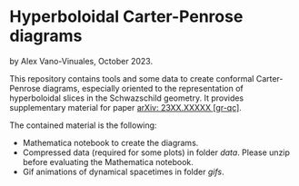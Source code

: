 # Hyperboloidal Carter-Penrose diagrams
by Alex Vano-Vinuales, October 2023. 

This repository contains tools and some data to create conformal Carter-Penrose diagrams, especially oriented to the representation of hyperboloidal slices in the Schwazschild geometry. It provides supplementary material for paper [arXiv: 23XX.XXXXX [gr-qc]](website). 

The contained material is the following: 
* Mathematica notebook to create the diagrams. 
* Compressed data (required for some plots) in folder *data*. Please unzip before evaluating the Mathematica notebook. 
* Gif animations of dynamical spacetimes in folder *gifs*. 
